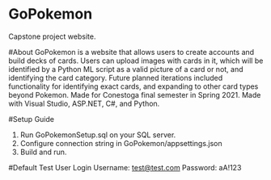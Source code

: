 # GoPokemon
Capstone project website.

#About
GoPokemon is a website that allows users to create accounts and build decks of cards. Users can upload images with cards in it, which will be identified by a Python ML script as a valid picture of a card or not, and identifying the card category. Future planned iterations included functionality for identifying exact cards, and expanding to other card types beyond Pokemon.
Made for Conestoga final semester in Spring 2021.
Made with Visual Studio, ASP.NET, C#, and Python.

#Setup Guide
1. Run GoPokemonSetup.sql on your SQL server.
2. Configure connection string in GoPokemon/appsettings.json
3. Build and run.

#Default Test User Login
Username: test@test.com
Password: aA!123
